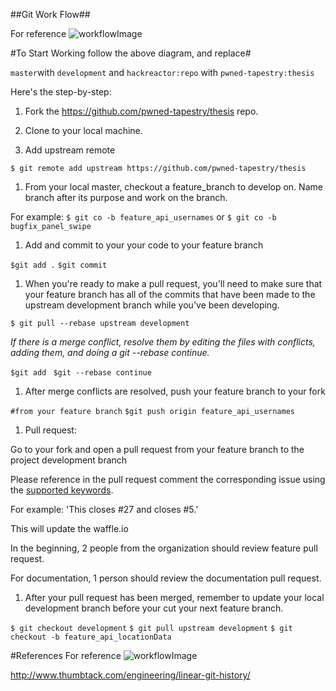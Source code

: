 ##Git Work Flow##

For reference 
![workflowImage](http://i.imgur.com/p0e4tQK.png)


#To Start Working follow the above diagram, and replace#

`master`with `development` and `hackreactor:repo` with `pwned-tapestry:thesis`

Here's the step-by-step:

1. Fork the https://github.com/pwned-tapestry/thesis repo.

1. Clone to your local machine.

1. Add upstream remote

`$ git remote add upstream https://github.com/pwned-tapestry/thesis`

1. From your local master, checkout a feature_branch to develop on. Name branch after its purpose and work on the branch.

For example: 
`$ git co -b feature_api_usernames`
or
`$ git co -b bugfix_panel_swipe`

1. Add and commit to your your code to your feature branch

`$git add .`
`$git commit `

1. When you're ready to make a pull request, you'll need to make sure that your feature branch has all of the commits that have been made to the upstream development branch while you've been developing.

`$ git pull --rebase upstream development`

_If there is a merge conflict, resolve them by editing the files with conflicts, adding them, and doing a git --rebase continue._

`$git add `
`$git --rebase continue`

1. After merge conflicts are resolved, push your feature branch to your fork

`#from your feature branch`
`$git push origin feature_api_usernames`

1. Pull request:

Go to your fork and open a pull request from your feature branch to the project development branch

Please reference in the pull request comment the corresponding issue using the [supported keywords](https://help.github.com/articles/closing-issues-via-commit-messages/).

For example: 'This closes #27 and closes #5.'

This will update the waffle.io

In the beginning, 2 people from the organization should review feature pull request.

For documentation, 1 person should review the documentation pull request.

1. After your pull request has been merged, remember to update your local development branch before your cut your next feature branch.

`$ git checkout development`
`$ git pull upstream development`
`$ git checkout -b feature_api_locationData`

#References
For reference 
![workflowImage](http://i.imgur.com/p0e4tQK.png)

http://www.thumbtack.com/engineering/linear-git-history/
